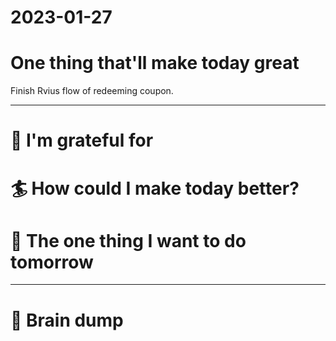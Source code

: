 
# 2023-01-27

# One thing that'll make today great

Finish Rvius flow of redeeming coupon.

---

# 🤗 I'm grateful for


# 🏄 How could I make today better?


# 🏹 The one thing I want to do tomorrow

---

# 💭 Brain dump

